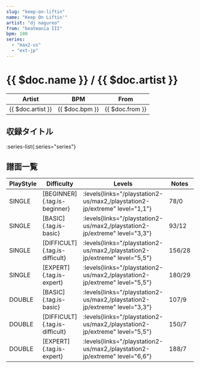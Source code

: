 ```yaml
---
slug: "keep-on-liftin"
name: "Keep On Liftin'"
artist: "dj nagureo"
from: "beatmania III"
bpm: 100
series:
  - "max2-us"
  - "ext-jp"
---
```


# {{ $doc.name }} / {{ $doc.artist }}

|Artist|BPM|From|
|------|---|----|
|{{ $doc.artist }}|{{ $doc.bpm }}|{{ $doc.from }}|

## 収録タイトル

:series-list{:series="series"}

## 譜面一覧

|PlayStyle|Difficulty|Levels|Notes|Movie|
|---------|----------|------|-----|-----|
|SINGLE|[BEGINNER]{.tag.is-beginner}| :levels{links="/playstation2-us/max2,/playstation2-jp/extreme" level="1,1"}|78/0||
|SINGLE|[BASIC]{.tag.is-basic}| :levels{links="/playstation2-us/max2,/playstation2-jp/extreme" level="3,3"}|93/12||
|SINGLE|[DIFFICULT]{.tag.is-difficult}| :levels{links="/playstation2-us/max2,/playstation2-jp/extreme" level="5,5"}|156/28||
|SINGLE|[EXPERT]{.tag.is-expert}| :levels{links="/playstation2-us/max2,/playstation2-jp/extreme" level="5,5"}|180/29||
|DOUBLE|[BASIC]{.tag.is-basic}| :levels{links="/playstation2-us/max2,/playstation2-jp/extreme" level="3,3"}|107/9||
|DOUBLE|[DIFFICULT]{.tag.is-difficult}| :levels{links="/playstation2-us/max2,/playstation2-jp/extreme" level="5,5"}|150/7||
|DOUBLE|[EXPERT]{.tag.is-expert}| :levels{links="/playstation2-us/max2,/playstation2-jp/extreme" level="6,6"}|188/7||
